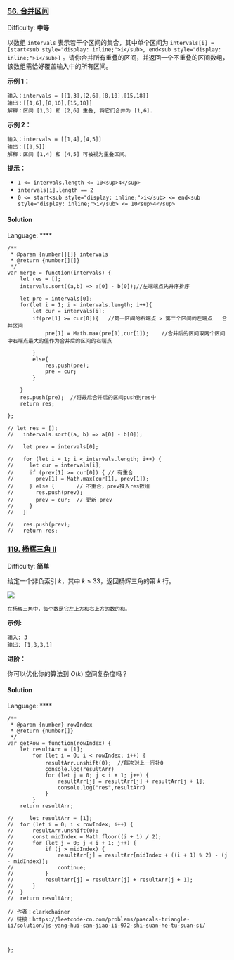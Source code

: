 ### [56\. 合并区间](https://leetcode-cn.com/problems/merge-intervals/)

Difficulty: **中等**


以数组 `intervals` 表示若干个区间的集合，其中单个区间为 `intervals[i] = [start<sub style="display: inline;">i</sub>, end<sub style="display: inline;">i</sub>]` 。请你合并所有重叠的区间，并返回一个不重叠的区间数组，该数组需恰好覆盖输入中的所有区间。

**示例 1：**

```
输入：intervals = [[1,3],[2,6],[8,10],[15,18]]
输出：[[1,6],[8,10],[15,18]]
解释：区间 [1,3] 和 [2,6] 重叠, 将它们合并为 [1,6].
```

**示例 2：**

```
输入：intervals = [[1,4],[4,5]]
输出：[[1,5]]
解释：区间 [1,4] 和 [4,5] 可被视为重叠区间。
```

**提示：**

*   `1 <= intervals.length <= 10<sup>4</sup>`
*   `intervals[i].length == 2`
*   `0 <= start<sub style="display: inline;">i</sub> <= end<sub style="display: inline;">i</sub> <= 10<sup>4</sup>`


#### Solution

Language: ****

```
/**
 * @param {number[][]} intervals
 * @return {number[][]}
 */
var merge = function(intervals) {
    let res = [];
    intervals.sort((a,b) => a[0] - b[0]);//左端端点先升序排序
    
    let pre = intervals[0];
    for(let i = 1; i < intervals.length; i++){
        let cur = intervals[i];
        if(pre[1] >= cur[0]){   //第一区间的右端点 > 第二个区间的左端点   合并区间
            pre[1] = Math.max(pre[1],cur[1]);    //合并后的区间取两个区间中右端点最大的值作为合并后的区间的右端点
            
        }
        else{
            res.push(pre);
            pre = cur;
        }
        
    }
    res.push(pre);  //将最后合并后的区间push到res中
    return res;

};

// let res = [];
//   intervals.sort((a, b) => a[0] - b[0]);

//   let prev = intervals[0];

//   for (let i = 1; i < intervals.length; i++) {
//     let cur = intervals[i];
//     if (prev[1] >= cur[0]) { // 有重合
//       prev[1] = Math.max(cur[1], prev[1]); 
//     } else {       // 不重合，prev推入res数组 
//       res.push(prev);
//       prev = cur;  // 更新 prev
//     }
//   }

//   res.push(prev);
//   return res;
```

### [119\. 杨辉三角 II](https://leetcode-cn.com/problems/pascals-triangle-ii/)

Difficulty: **简单**


给定一个非负索引 _k_，其中 _k_ ≤ 33，返回杨辉三角的第 _k_ 行。

![](https://upload.wikimedia.org/wikipedia/commons/0/0d/PascalTriangleAnimated2.gif)

<small style="display: inline;">在杨辉三角中，每个数是它左上方和右上方的数的和。</small>

**示例:**

```
输入: 3
输出: [1,3,3,1]
```

**进阶：**

你可以优化你的算法到 _O_(_k_) 空间复杂度吗？


#### Solution

Language: ****

```
/**
 * @param {number} rowIndex
 * @return {number[]}
 */
var getRow = function(rowIndex) {
    let resultArr = [1];
        for (let i = 0; i < rowIndex; i++) {
            resultArr.unshift(0);  //每次对上一行补0
            console.log(resultArr)
            for (let j = 0; j < i + 1; j++) {
                resultArr[j] = resultArr[j] + resultArr[j + 1];
                console.log("res",resultArr)
            }
        }
    return resultArr;
    
//     let resultArr = [1];
//  for (let i = 0; i < rowIndex; i++) {
//      resultArr.unshift(0);
//      const midIndex = Math.floor((i + 1) / 2);
//      for (let j = 0; j < i + 1; j++) {
//          if (j > midIndex) {
//              resultArr[j] = resultArr[midIndex + ((i + 1) % 2) - (j - midIndex)];
//              continue;
//          }
//          resultArr[j] = resultArr[j] + resultArr[j + 1];
//      }
//  }
//  return resultArr;

// 作者：clarkchainer
// 链接：https://leetcode-cn.com/problems/pascals-triangle-ii/solution/js-yang-hui-san-jiao-ii-972-shi-suan-he-tu-suan-si/



};
```